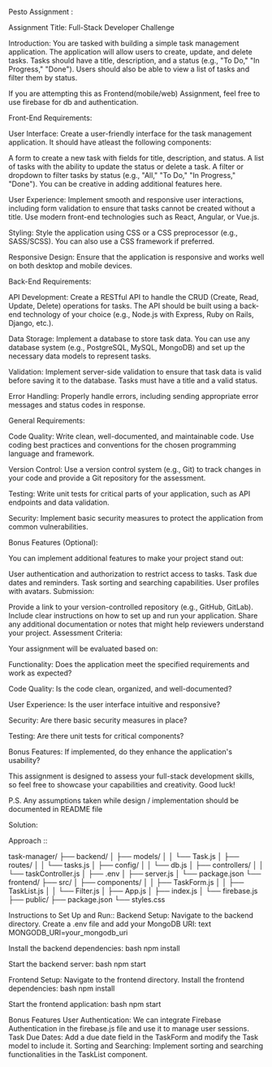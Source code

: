 Pesto Assignment :

Assignment Title: Full-Stack Developer Challenge

Introduction: You are tasked with building a simple task management application. The application will allow users to create, update, and delete tasks. Tasks should have a title, description, and a status (e.g., "To Do," "In Progress," "Done"). Users should also be able to view a list of tasks and filter them by status.

If you are attempting this as Frontend(mobile/web) Assignment, feel free to use firebase for db and authentication.

Front-End Requirements:

User Interface: Create a user-friendly interface for the task management application. It should have atleast the following components:

A form to create a new task with fields for title, description, and status.
A list of tasks with the ability to update the status or delete a task.
A filter or dropdown to filter tasks by status (e.g., "All," "To Do," "In Progress," "Done").
You can be creative in adding additional features here.

User Experience: Implement smooth and responsive user interactions, including form validation to ensure that tasks cannot be created without a title. Use modern front-end technologies such as React, Angular, or Vue.js.

Styling: Style the application using CSS or a CSS preprocessor (e.g., SASS/SCSS). You can also use a CSS framework if preferred.

Responsive Design: Ensure that the application is responsive and works well on both desktop and mobile devices.

Back-End Requirements:

API Development: Create a RESTful API to handle the CRUD (Create, Read, Update, Delete) operations for tasks. The API should be built using a back-end technology of your choice (e.g., Node.js with Express, Ruby on Rails, Django, etc.).

Data Storage: Implement a database to store task data. You can use any database system (e.g., PostgreSQL, MySQL, MongoDB) and set up the necessary data models to represent tasks.

Validation: Implement server-side validation to ensure that task data is valid before saving it to the database. Tasks must have a title and a valid status.

Error Handling: Properly handle errors, including sending appropriate error messages and status codes in response.

General Requirements:

Code Quality: Write clean, well-documented, and maintainable code. Use coding best practices and conventions for the chosen programming language and framework.

Version Control: Use a version control system (e.g., Git) to track changes in your code and provide a Git repository for the assessment.

Testing: Write unit tests for critical parts of your application, such as API endpoints and data validation.

Security: Implement basic security measures to protect the application from common vulnerabilities.

Bonus Features (Optional):

You can implement additional features to make your project stand out:

User authentication and authorization to restrict access to tasks.
Task due dates and reminders.
Task sorting and searching capabilities.
User profiles with avatars.
Submission:

Provide a link to your version-controlled repository (e.g., GitHub, GitLab).
Include clear instructions on how to set up and run your application.
Share any additional documentation or notes that might help reviewers understand your project.
Assessment Criteria:

Your assignment will be evaluated based on:

Functionality: Does the application meet the specified requirements and work as expected?

Code Quality: Is the code clean, organized, and well-documented?

User Experience: Is the user interface intuitive and responsive?

Security: Are there basic security measures in place?

Testing: Are there unit tests for critical components?

Bonus Features: If implemented, do they enhance the application's usability?

This assignment is designed to assess your full-stack development skills, so feel free to showcase your capabilities and creativity. Good luck!

P.S. Any assumptions taken while design / implementation should be documented in README file


Solution:

Approach ::

task-manager/
├── backend/
│   ├── models/
│   │   └── Task.js
│   ├── routes/
│   │   └── tasks.js
│   ├── config/
│   │   └── db.js
│   ├── controllers/
│   │   └── taskController.js
│   ├── .env
│   ├── server.js
│   └── package.json
└── frontend/
    ├── src/
    │   ├── components/
    │   │   ├── TaskForm.js
    │   │   ├── TaskList.js
    │   │   └── Filter.js
    │   ├── App.js
    │   ├── index.js
    │   └── firebase.js
    ├── public/
    ├── package.json
    └── styles.css

Instructions to Set Up and Run::
Backend Setup:
Navigate to the backend directory.
Create a .env file and add your MongoDB URI:
text
MONGODB_URI=your_mongodb_uri

Install the backend dependencies:
bash
npm install

Start the backend server:
bash
npm start

Frontend Setup:
Navigate to the frontend directory.
Install the frontend dependencies:
bash
npm install

Start the frontend application:
bash
npm start

Bonus Features
User Authentication: We can integrate Firebase Authentication in the firebase.js file and use it to manage user sessions.
Task Due Dates: Add a due date field in the TaskForm and modify the Task model to include it.
Sorting and Searching: Implement sorting and searching functionalities in the TaskList component.


